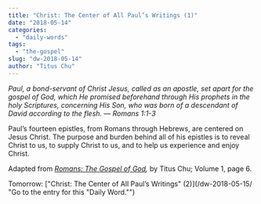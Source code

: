 ```yaml
---
title: "Christ: The Center of All Paul’s Writings (1)"
date: "2018-05-14"
categories: 
  - "daily-words"
tags: 
  - "the-gospel"
slug: "dw-2018-05-14"
author: "Titus Chu"
---
```


_Paul, a bond-servant of Christ Jesus, called as an apostle, set apart for the gospel of God, which He promised beforehand through His prophets in the holy Scriptures, concerning His Son, who was born of a descendant of David according to the flesh._ _— Romans 1:1-3_

Paul’s fourteen epistles, from Romans through Hebrews, are centered on Jesus Christ. The purpose and burden behind all of his epistles is to reveal Christ to us, to supply Christ to us, and to help us experience and enjoy Christ.

Adapted from _[Romans: The Gospel of God](/book-romans/ "Go to the listing for this book."),_ by Titus Chu; Volume 1, page 6.

Tomorrow: ["Christ: The Center of All Paul’s Writings" (2)](/dw-2018-05-15/ "Go to the entry for this "Daily Word."")
